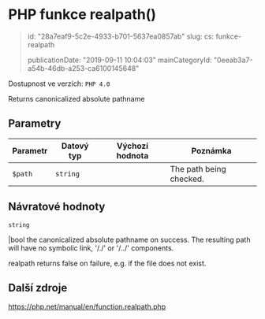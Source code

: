 PHP funkce realpath()
=====================

> id: "28a7eaf9-5c2e-4933-b701-5637ea0857ab"
> slug:
> 	cs: funkce-realpath
> 
> publicationDate: "2019-09-11 10:04:03"
> mainCategoryId: "0eeab3a7-a54b-46db-a253-ca6100145648"

Dostupnost ve verzích: `PHP 4.0`

Returns canonicalized absolute pathname


Parametry
--------------

| Parametr | Datový typ | Výchozí hodnota | Poznámka |
|-----|-----|-----|-----|
| `$path` | `string` |  | The path being checked. |


Návratové hodnoty
----------------

`string`

|bool the canonicalized absolute pathname on success. The resulting path
will have no symbolic link, '/./' or '/../' components.
</p>
<p>
realpath returns false on failure, e.g. if
the file does not exist.

Další zdroje
------------

https://php.net/manual/en/function.realpath.php
